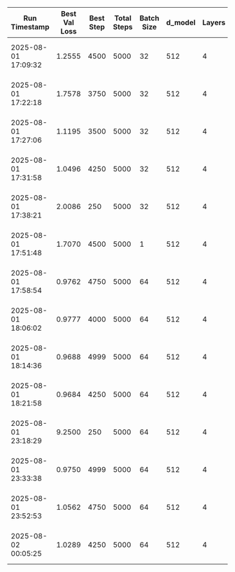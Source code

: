 | Run Timestamp | Best Val Loss | Best Step | Total Steps | Batch Size | d_model | Layers | Heads | LR | Notes |
|---|---|---|---|---|---|---|---|---|---|
| 2025-08-01 17:09:32 | 1.2555 | 4500 | 5000 | 32 | 512 | 4 | 16 | 3.0E-04 | TinyStories baseline: 4L/16H/512D, 40M tokens |
| 2025-08-01 17:22:18 | 1.7578 | 3750 | 5000 | 32 | 512 | 4 | 16 | 1.0E-04 | TinyStories baseline: 4L/16H/512D, 40M tokens |
| 2025-08-01 17:27:06 | 1.1195 | 3500 | 5000 | 32 | 512 | 4 | 16 | 5.0E-04 | TinyStories baseline: 4L/16H/512D, 40M tokens |
| 2025-08-01 17:31:58 | 1.0496 | 4250 | 5000 | 32 | 512 | 4 | 16 | 1.0E-03 | TinyStories baseline: 4L/16H/512D, 40M tokens |
| 2025-08-01 17:38:21 | 2.0086 | 250 | 5000 | 32 | 512 | 4 | 16 | 1.0E-02 | TinyStories baseline: 4L/16H/512D, 40M tokens |
| 2025-08-01 17:51:48 | 1.7070 | 4500 | 5000 | 1 | 512 | 4 | 16 | 1.0E-03 | TinyStories baseline: 4L/16H/512D, 40M tokens |
| 2025-08-01 17:58:54 | 0.9762 | 4750 | 5000 | 64 | 512 | 4 | 16 | 1.0E-03 | TinyStories baseline: 4L/16H/512D, 40M tokens |
| 2025-08-01 18:06:02 | 0.9777 | 4000 | 5000 | 64 | 512 | 4 | 16 | 1.0E-03 | TinyStories baseline: 4L/16H/512D, 40M tokens |
| 2025-08-01 18:14:36 | 0.9688 | 4999 | 5000 | 64 | 512 | 4 | 16 | 1.0E-03 | TinyStories baseline: 4L/16H/512D, 40M tokens |
| 2025-08-01 18:21:58 | 0.9684 | 4250 | 5000 | 64 | 512 | 4 | 16 | 1.0E-03 | TinyStories baseline: 4L/16H/512D, 40M tokens |
| 2025-08-01 23:18:29 | 9.2500 | 250 | 5000 | 64 | 512 | 4 | 16 | 1.0E-03 | TinyStories baseline: 4L/16H/512D, 40M tokens |
| 2025-08-01 23:33:38 | 0.9750 | 4999 | 5000 | 64 | 512 | 4 | 16 | 1.0E-03 | TinyStories baseline: 4L/16H/512D, 40M tokens |
| 2025-08-01 23:52:53 | 1.0562 | 4750 | 5000 | 64 | 512 | 4 | 16 | 1.0E-03 | TinyStories baseline: 4L/16H/512D, 40M tokens |
| 2025-08-02 00:05:25 | 1.0289 | 4250 | 5000 | 64 | 512 | 4 | 16 | 1.0E-03 | TinyStories baseline: 4L/16H/512D, 40M tokens |
